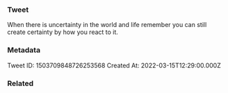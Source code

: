 ### Tweet
When there is uncertainty in the world and life remember you can still create certainty by how you react to it.

### Metadata
Tweet ID: 1503709848726253568
Created At: 2022-03-15T12:29:00.000Z

### Related

